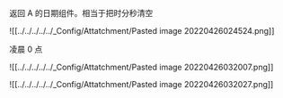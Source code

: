 返回 A 的日期组件。相当于把时分秒清空

![[../../../../../_Config/Attatchment/Pasted image 20220426024524.png]]

凌晨 0 点



![[../../../../../_Config/Attatchment/Pasted image 20220426032007.png]]

![[../../../../../_Config/Attatchment/Pasted image 20220426032027.png]]

